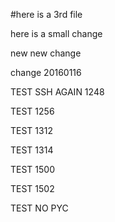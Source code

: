 #here is a 3rd file

here is a small change

new new change

change 20160116

TEST SSH AGAIN 1248

TEST 1256

TEST 1312

TEST 1314

TEST 1500

TEST 1502

TEST NO PYC